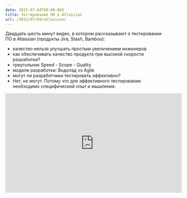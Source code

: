 ```yaml
---
date: 2015-07-04T00:00:00Z
title: Тестирование ПО в Atlassian
url: /2015/07/04/atlassian/
---
```


Двадцать шесть минут видео, в котором рассказывают о тестировании ПО
в Atlassian (продукты Jira, Stash, Bamboo):

- качество нельзя улучшать простым увеличением инженеров
- как обеспечивать качество продукта при высокой скорости разработки?
- треугольник Speed - Scope - Quality
- модели разработки: Водопад vs Agile
- могут ли разработчики тестировать эффективно?
- Нет, не могут. Потому что для эффективного тестирования необходимо специфический опыт и мышление.

<iframe width="560" height="315" src="https://www.youtube.com/embed/yRP29wFqu20" frameborder="0" allowfullscreen></iframe>
